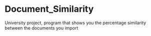 # Document_Similarity
University project, program that shows you the percentage similarity between the documents you import
